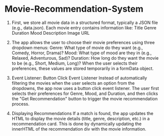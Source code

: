# Movie-Recommendation-System

1. First, we store all movie data in a structured format, typically a JSON file (e.g., data.json). Each movie entry contains information like:
Title
Genre
Duration
Mood
Description
Image URL

2. The app allows the user to choose their movie preferences using three dropdown menus:
Genre: What type of movie do they want (e.g., Comedy, Horror, Drama)?
Mood: What type of mood are they in (e.g., Relaxed, Adventurous, Sad)?
Duration: How long do they want the movie to be (e.g., Short, Medium, Long)?
When the user selects their preferences, these values are stored temporarily in a formData object.

3. Event Listener: Button Click Event Listener
Instead of automatically filtering the movies when the user selects an option from the dropdowns, the app now uses a button click event listener. The user first selects their preferences for Genre, Mood, and Duration, and then clicks the "Get Recommendation" button to trigger the movie recommendation process.

4. Displaying Recommendations
If a match is found, the app updates the HTML to display the movie details (title, genre, description, etc.) in a recommendation card. This is done by dynamically updating the innerHTML of the recommendation div with the movie information.



